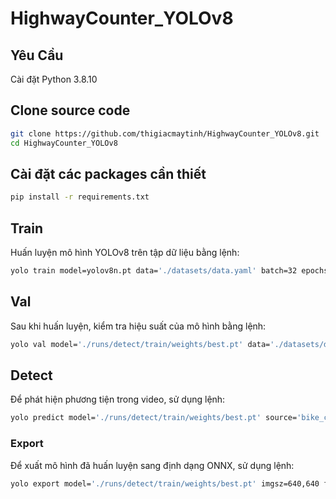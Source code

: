 # HighwayCounter_YOLOv8

## Yêu Cầu
Cài đặt Python 3.8.10

## Clone source code
```bash
git clone https://github.com/thigiacmaytinh/HighwayCounter_YOLOv8.git
cd HighwayCounter_YOLOv8 
```

##  Cài đặt các packages cần thiết
```bash
pip install -r requirements.txt
```

## Train
Huấn luyện mô hình YOLOv8 trên tập dữ liệu bằng lệnh:

```bash
yolo train model=yolov8n.pt data='./datasets/data.yaml' batch=32 epochs=300 imgsz=640 device=0
```

## Val
Sau khi huấn luyện, kiểm tra hiệu suất của mô hình bằng lệnh:

```bash
yolo val model='./runs/detect/train/weights/best.pt' data='./datasets/data.yaml'
```

## Detect
Để phát hiện phương tiện trong video, sử dụng lệnh:
```bash
yolo predict model='./runs/detect/train/weights/best.pt' source='bike_car.mp4' device=0
```

### Export
Để xuất mô hình đã huấn luyện sang định dạng ONNX, sử dụng lệnh:
```bash
yolo export model='./runs/detect/train/weights/best.pt' imgsz=640,640 format=onnx opset=12 simplify=True dynamic=False
```